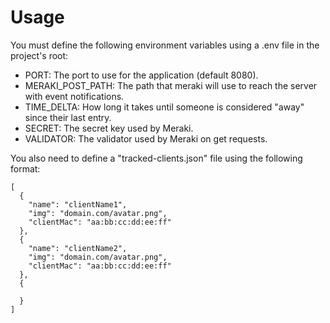 Usage
====================
You must define the following environment variables using a .env file in the
project's root:

  * PORT: The port to use for the application (default 8080).
  * MERAKI_POST_PATH: The path that meraki will use to reach the server with event notifications.
  * TIME_DELTA: How long it takes until someone is considered "away" since their last entry.
  * SECRET: The secret key used by Meraki.
  * VALIDATOR: The validator used by Meraki on get requests.

You also need to define a "tracked-clients.json" file using the following format:

```
[
  {
    "name": "clientName1",
    "img": "domain.com/avatar.png",
    "clientMac": "aa:bb:cc:dd:ee:ff"
  },
  {
    "name": "clientName2",
    "img": "domain.com/avatar.png",
    "clientMac": "aa:bb:cc:dd:ee:ff"
  },
  {

  }
]
```
